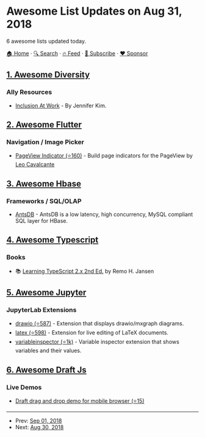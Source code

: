 # Awesome List Updates on Aug 31, 2018

6 awesome lists updated today.

[🏠 Home](/README.md) · [🔍 Search](https://www.trackawesomelist.com/search/) · [🔥 Feed](https://www.trackawesomelist.com/rss.xml) · [📮 Subscribe](https://trackawesomelist.us17.list-manage.com/subscribe?u=d2f0117aa829c83a63ec63c2f&id=36a103854c) · [❤️  Sponsor](https://github.com/sponsors/theowenyoung)



## [1. Awesome Diversity](/content/folkswhocode/awesome-diversity/README.md)

### Ally Resources

*   [Inclusion At Work](https://inclusionatwork.co) - By Jennifer Kim.

## [2. Awesome Flutter](/content/Solido/awesome-flutter/README.md)

### Navigation / Image Picker

*   [PageView Indicator (⭐160)](https://github.com/leocavalcante/page_view_indicator) <!--stargazers:leocavalcante/page_view_indicator--> - Build page indicators for the PageView by [Leo Cavalcante](https://github.com/leocavalcante)

## [3. Awesome Hbase](/content/rayokota/awesome-hbase/README.md)

### Frameworks / SQL/OLAP

*   [AntsDB](http://antsdb.com/) - AntsDB is a low latency, high concurrency, MySQL compliant SQL layer for HBase.

## [4. Awesome Typescript](/content/dzharii/awesome-typescript/README.md)

### Books

*   :books: [Learning TypeScript 2.x 2nd Ed.](https://www.learningtypescript.com) by Remo H. Jansen

## [5. Awesome Jupyter](/content/markusschanta/awesome-jupyter/README.md)

### JupyterLab Extensions

*   [drawio (⭐587)](https://github.com/QuantStack/jupyterlab-drawio) - Extension that displays drawio/mxgraph diagrams.
*   [latex (⭐598)](https://github.com/jupyterlab/jupyterlab-latex) - Extension for live editing of LaTeX documents.
*   [variableinspector (⭐1k)](https://github.com/lckr/jupyterlab-variableInspector) - Variable inspector extension that shows variables and their values.

## [6. Awesome Draft Js](/content/nikgraf/awesome-draft-js/README.md)

### Live Demos

*   [Draft drag and drop demo for mobile browser (⭐15)](https://github.com/jan4984/draft-dnd-example)

---

- Prev: [Sep 01, 2018](/content/2018/09/01/README.md)
- Next: [Aug 30, 2018](/content/2018/08/30/README.md)